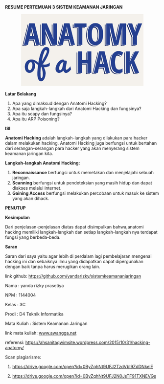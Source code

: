 **RESUME PERTEMUAN 3 SISTEM KEAMANAN JARINGAN**

<p align="center">
  <img src="../../img/3.png" width="400px">

**Latar Belakang**

1. Apa yang dimaksud dengan Anatomi Hacking?
2. Apa saja langkah-langkah dari Anatomi Hacking dan fungsinya?
3. Apa itu scapy dan fungsinya?
4. Apa itu ARP Poisoning?

**ISI**

**Anatomi Hacking** adalah langkah-langkah yang dilakukan para hacker dalam melakukan hacking. Anatomi Hacking juga berfungsi untuk bertahan dari serangan-serangan para hacker yang akan menyerang sistem keamanan jaringan kita.

**Langkah-langkah Anatomi Hacking:**

1. **Reconnaissance** berfungsi untuk memetakan dan menjelajahi sebuah jaringan.
2. **Scanning** berfungsi untuk pendeteksian yang masih hidup dan dapat diakses melalui internet.
3. **Gaining Access** berfungsi melakukan percobaan untuk masuk ke sistem yang akan dihack.


**PENUTUP**

**Kesimpulan**

Dari penjelasan-penjelasan diatas dapat disimpulkan bahwa,anatomi hacking memiliki langkah-langkah dan setiap langkah-langkah nya terdapat fungsi yang berbeda-beda.

**Saran**

Saran dari saya yaitu agar lebih di perdalam lagi pembelajaran mengenai hacking ini dan sebaiknya ilmu yang didapatkan dapat dipergunakan dengan baik tanpa harus merugikan orang lain.

link github: https://github.com/yandarizky/sistemkeamananjaringan

Nama : yanda rizky prasetiya

NPM : 1144004

Kelas : 3C

Prodi : D4 Teknik Informatika

Mata Kuliah : Sistem Keamanan Jaringan

link mata kuliah: www.awangga.net

referensi: https://ahsanitaqwimsite.wordpress.com/2015/10/31/hacking-anatomy/

Scan plagiarisme:

1. https://drive.google.com/open?id=0ByZqhNt9UFJ2TzdVbl9ZdDNkelE

2. https://drive.google.com/open?id=0ByZqhNt9UFJ2N0JsTF91TXNEVGs